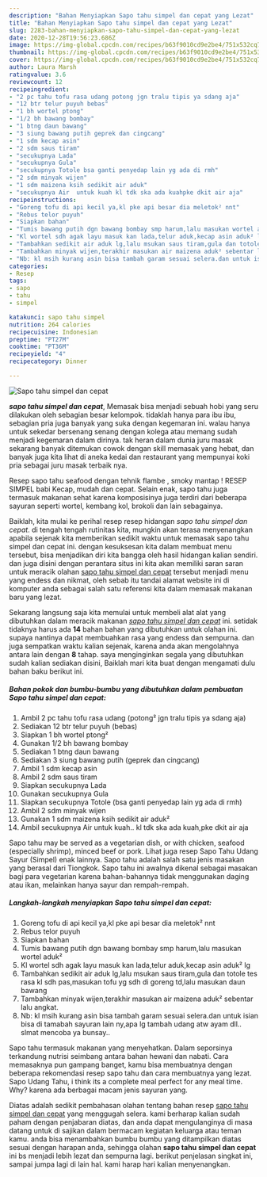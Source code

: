 ```yaml
---
description: "Bahan Menyiapkan Sapo tahu simpel dan cepat yang Lezat"
title: "Bahan Menyiapkan Sapo tahu simpel dan cepat yang Lezat"
slug: 2283-bahan-menyiapkan-sapo-tahu-simpel-dan-cepat-yang-lezat
date: 2020-12-28T19:56:23.686Z
image: https://img-global.cpcdn.com/recipes/b63f9010cd9e2be4/751x532cq70/sapo-tahu-simpel-dan-cepat-foto-resep-utama.jpg
thumbnail: https://img-global.cpcdn.com/recipes/b63f9010cd9e2be4/751x532cq70/sapo-tahu-simpel-dan-cepat-foto-resep-utama.jpg
cover: https://img-global.cpcdn.com/recipes/b63f9010cd9e2be4/751x532cq70/sapo-tahu-simpel-dan-cepat-foto-resep-utama.jpg
author: Laura Marsh
ratingvalue: 3.6
reviewcount: 12
recipeingredient:
- "2 pc tahu tofu rasa udang potong jgn tralu tipis ya sdang aja"
- "12 btr telur puyuh bebas"
- "1 bh wortel ptong"
- "1/2 bh bawang bombay"
- "1 btng daun bawang"
- "3 siung bawang putih geprek dan cingcang"
- "1 sdm kecap asin"
- "2 sdm saus tiram"
- "secukupnya Lada"
- "secukupnya Gula"
- "secukupnya Totole bsa ganti penyedap lain yg ada di rmh"
- "2 sdm minyak wijen"
- "1 sdm maizena ksih sedikit air aduk"
- "secukupnya Air  untuk kuah kl tdk ska ada kuahpke dkit air aja"
recipeinstructions:
- "Goreng tofu di api kecil ya,kl pke api besar dia meletok² nnt"
- "Rebus telor puyuh"
- "Siapkan bahan"
- "Tumis bawang putih dgn bawang bombay smp harum,lalu masukan wortel aduk²"
- "Kl wortel sdh agak layu masuk kan lada,telur aduk,kecap asin aduk² lg"
- "Tambahkan sedikit air aduk lg,lalu msukan saus tiram,gula dan totole tes rasa kl sdh pas,masukan tofu yg sdh di goreng td,lalu masukan daun bawang"
- "Tambahkan minyak wijen,terakhir masukan air maizena aduk² sebentar lalu angkat."
- "Nb: kl msih kurang asin bisa tambah garam sesuai selera.dan untuk isian bisa di tamabah sayuran lain ny,apa lg tambah udang atw ayam dll.. slmat mencoba ya bunsay.."
categories:
- Resep
tags:
- sapo
- tahu
- simpel

katakunci: sapo tahu simpel 
nutrition: 264 calories
recipecuisine: Indonesian
preptime: "PT27M"
cooktime: "PT36M"
recipeyield: "4"
recipecategory: Dinner

---
```



![Sapo tahu simpel dan cepat](https://img-global.cpcdn.com/recipes/b63f9010cd9e2be4/751x532cq70/sapo-tahu-simpel-dan-cepat-foto-resep-utama.jpg)

<b><i>sapo tahu simpel dan cepat</i></b>, Memasak bisa menjadi sebuah hobi yang seru dilakukan oleh sebagian besar kelompok. tidaklah hanya para ibu ibu, sebagian pria juga banyak yang suka dengan kegemaran ini. walau hanya untuk sekedar bersenang senang dengan kolega atau memang sudah menjadi kegemaran dalam dirinya. tak heran dalam dunia juru masak sekarang banyak ditemukan cowok dengan skill memasak yang hebat, dan banyak juga kita lihat di aneka kedai dan restaurant yang mempunyai koki pria sebagai juru masak terbaik nya.

Resep sapo tahu seafood dengan tehnik flambe , smoky mantap ! RESEP SIMPEL babi Kecap, mudah dan cepat. Selain enak, sapo tahu juga termasuk makanan sehat karena komposisinya juga terdiri dari beberapa sayuran seperti wortel, kembang kol, brokoli dan lain sebagainya.

Baiklah, kita mulai ke perihal resep resep hidangan <i>sapo tahu simpel dan cepat</i>. di tengah tengah rutinitas kita, mungkin akan terasa menyenangkan apabila sejenak kita memberikan sedikit waktu untuk memasak sapo tahu simpel dan cepat ini. dengan kesuksesan kita dalam membuat menu tersebut, bisa menjadikan diri kita bangga oleh hasil hidangan kalian sendiri. dan juga disini dengan perantara situs ini kita akan memiliki saran saran untuk meracik olahan <u>sapo tahu simpel dan cepat</u> tersebut menjadi menu yang endess dan nikmat, oleh sebab itu tandai alamat website ini di komputer anda sebagai salah satu referensi kita dalam memasak makanan baru yang lezat.


Sekarang langsung saja kita memulai untuk membeli alat alat yang dibutuhkan dalam meracik makanan <u><i>sapo tahu simpel dan cepat</i></u> ini. setidak tidaknya harus ada <b>14</b> bahan bahan yang dibutuhkan untuk olahan ini. supaya nantinya dapat membuahkan rasa yang endess dan sempurna. dan juga sempatkan waktu kalian sejenak, karena anda akan mengolahnya antara lain dengan <b>8</b> tahap. saya menginginkan segala yang dibutuhkan sudah kalian sediakan disini, Baiklah mari kita buat dengan mengamati dulu bahan baku berikut ini.

<!--inarticleads1-->

##### Bahan pokok dan bumbu-bumbu yang dibutuhkan dalam pembuatan Sapo tahu simpel dan cepat:

1. Ambil 2 pc tahu tofu rasa udang (potong² jgn tralu tipis ya sdang aja)
1. Sediakan 12 btr telur puyuh (bebas)
1. Siapkan 1 bh wortel ptong²
1. Gunakan 1/2 bh bawang bombay
1. Sediakan 1 btng daun bawang
1. Sediakan 3 siung bawang putih (geprek dan cingcang)
1. Ambil 1 sdm kecap asin
1. Ambil 2 sdm saus tiram
1. Siapkan secukupnya Lada
1. Gunakan secukupnya Gula
1. Siapkan secukupnya Totole (bsa ganti penyedap lain yg ada di rmh)
1. Ambil 2 sdm minyak wijen
1. Gunakan 1 sdm maizena ksih sedikit air aduk²
1. Ambil secukupnya Air  untuk kuah.. kl tdk ska ada kuah,pke dkit air aja


Sapo tahu may be served as a vegetarian dish, or with chicken, seafood (especially shrimp), minced beef or pork. Lihat juga resep Sapo Tahu Udang Sayur (Simpel) enak lainnya. Sapo tahu adalah salah satu jenis masakan yang berasal dari Tiongkok. Sapo tahu ini awalnya dikenal sebagai masakan bagi para vegetarian karena bahan-bahannya tidak menggunakan daging atau ikan, melainkan hanya sayur dan rempah-rempah. 

<!--inarticleads2-->

##### Langkah-langkah menyiapkan Sapo tahu simpel dan cepat:

1. Goreng tofu di api kecil ya,kl pke api besar dia meletok² nnt
1. Rebus telor puyuh
1. Siapkan bahan
1. Tumis bawang putih dgn bawang bombay smp harum,lalu masukan wortel aduk²
1. Kl wortel sdh agak layu masuk kan lada,telur aduk,kecap asin aduk² lg
1. Tambahkan sedikit air aduk lg,lalu msukan saus tiram,gula dan totole tes rasa kl sdh pas,masukan tofu yg sdh di goreng td,lalu masukan daun bawang
1. Tambahkan minyak wijen,terakhir masukan air maizena aduk² sebentar lalu angkat.
1. Nb: kl msih kurang asin bisa tambah garam sesuai selera.dan untuk isian bisa di tamabah sayuran lain ny,apa lg tambah udang atw ayam dll.. slmat mencoba ya bunsay..


Sapo tahu termasuk makanan yang menyehatkan. Dalam seporsinya terkandung nutrisi seimbang antara bahan hewani dan nabati. Cara memasaknya pun gampang banget, kamu bisa membuatnya dengan beberapa rekomendasi resep sapo tahu dan cara membuatnya yang lezat. Sapo Udang Tahu, i think its a complete meal perfect for any meal time. Why? karena ada berbagai macam jenis sayuran yang. 

Diatas adalah sedikit pembahasan olahan tentang bahan resep <u>sapo tahu simpel dan cepat</u> yang menggugah selera. kami berharap kalian sudah paham dengan penjabaran diatas, dan anda dapat mengulanginya di masa datang untuk di sajikan dalam bermacam kegiatan keluarga atau teman kamu. anda bisa menambahkan bumbu bumbu yang ditampilkan diatas sesuai dengan harapan anda, sehingga olahan <b>sapo tahu simpel dan cepat</b> ini bs menjadi lebih lezat dan sempurna lagi. berikut penjelasan singkat ini, sampai jumpa lagi di lain hal. kami harap hari kalian menyenangkan.
